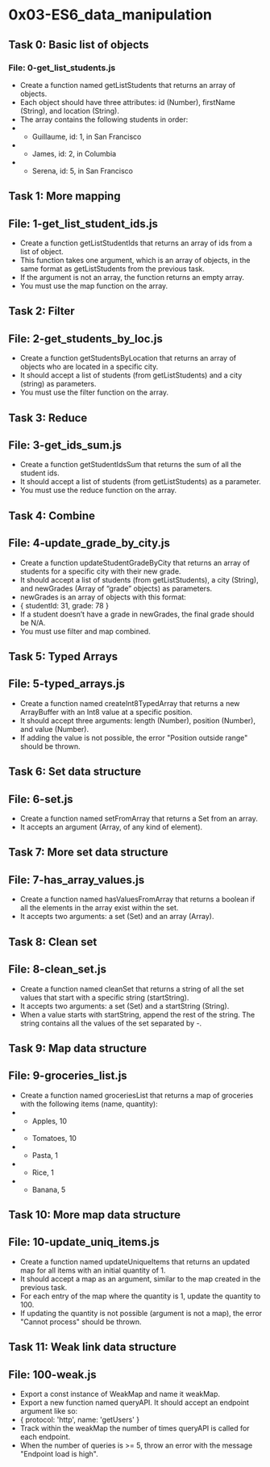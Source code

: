 # 0x03-ES6_data_manipulation

## Task 0: Basic list of objects

### File: 0-get_list_students.js

* Create a function named getListStudents that returns an array of objects.
* Each object should have three attributes: id (Number), firstName (String), and location (String).
* The array contains the following students in order:
* - Guillaume, id: 1, in San Francisco
* - James, id: 2, in Columbia
* - Serena, id: 5, in San Francisco

## Task 1: More mapping

## File: 1-get_list_student_ids.js

* Create a function getListStudentIds that returns an array of ids from a list of object.
* This function takes one argument, which is an array of objects, in the same format as getListStudents from the previous task.
* If the argument is not an array, the function returns an empty array.
* You must use the map function on the array.

## Task 2: Filter

## File: 2-get_students_by_loc.js

* Create a function getStudentsByLocation that returns an array of objects who are located in a specific city.
* It should accept a list of students (from getListStudents) and a city (string) as parameters.
* You must use the filter function on the array.

## Task 3: Reduce

## File: 3-get_ids_sum.js

* Create a function getStudentIdsSum that returns the sum of all the student ids.
* It should accept a list of students (from getListStudents) as a parameter.
* You must use the reduce function on the array.

## Task 4: Combine

## File: 4-update_grade_by_city.js

* Create a function updateStudentGradeByCity that returns an array of students for a specific city with their new grade.
* It should accept a list of students (from getListStudents), a city (String), and newGrades (Array of “grade” objects) as parameters.
* newGrades is an array of objects with this format:
* { studentId: 31, grade: 78 }
* If a student doesn’t have a grade in newGrades, the final grade should be N/A.
* You must use filter and map combined.

## Task 5: Typed Arrays

## File: 5-typed_arrays.js

* Create a function named createInt8TypedArray that returns a new ArrayBuffer with an Int8 value at a specific position.
* It should accept three arguments: length (Number), position (Number), and value (Number).
* If adding the value is not possible, the error "Position outside range" should be thrown.

## Task 6: Set data structure

## File: 6-set.js

* Create a function named setFromArray that returns a Set from an array.
* It accepts an argument (Array, of any kind of element).

## Task 7: More set data structure

## File: 7-has_array_values.js

* Create a function named hasValuesFromArray that returns a boolean if all the elements in the array exist within the set.
* It accepts two arguments: a set (Set) and an array (Array).

## Task 8: Clean set

## File: 8-clean_set.js

* Create a function named cleanSet that returns a string of all the set values that start with a specific string (startString).
* It accepts two arguments: a set (Set) and a startString (String).
* When a value starts with startString, append the rest of the string. The string contains all the values of the set separated by -.

## Task 9: Map data structure

## File: 9-groceries_list.js

* Create a function named groceriesList that returns a map of groceries with the following items (name, quantity):
* - Apples, 10
* - Tomatoes, 10
* - Pasta, 1
* - Rice, 1
* - Banana, 5

## Task 10: More map data structure

## File: 10-update_uniq_items.js

* Create a function named updateUniqueItems that returns an updated map for all items with an initial quantity of 1.
* It should accept a map as an argument, similar to the map created in the previous task.
* For each entry of the map where the quantity is 1, update the quantity to 100.
* If updating the quantity is not possible (argument is not a map), the error "Cannot process" should be thrown.

## Task 11: Weak link data structure

## File: 100-weak.js

* Export a const instance of WeakMap and name it weakMap.
* Export a new function named queryAPI. It should accept an endpoint argument like so:
* { protocol: 'http', name: 'getUsers' }
* Track within the weakMap the number of times queryAPI is called for each endpoint.
* When the number of queries is >= 5, throw an error with the message "Endpoint load is high".
